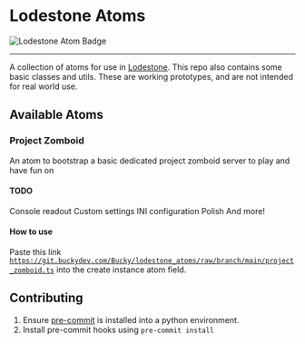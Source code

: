 # Lodestone Atoms

![Lodestone Atom Badge](https://img.shields.io/badge/Lodestone-Atom-2af588)

---

A collection of atoms for use in [Lodestone](https://github.com/Lodestone-Team/lodestone_core). This repo also contains some basic classes and utils. These are working prototypes, and are not intended for real world use.

## Available Atoms

### Project Zomboid

An atom to bootstrap a basic dedicated project zomboid server to play and have fun on

#### TODO

Console readout
Custom settings
INI configuration
Polish
And more!

#### How to use

Paste this link [`https://git.buckydev.com/Bucky/lodestone_atoms/raw/branch/main/project_zomboid.ts`](https://git.buckydev.com/Bucky/lodestone_atoms/raw/branch/main/project_zomboid.ts) into the create instance atom field.

## Contributing

1. Ensure [pre-commit](https://pre-commit.com/) is installed into a python environment.
2. Install pre-commit hooks using `pre-commit install`
